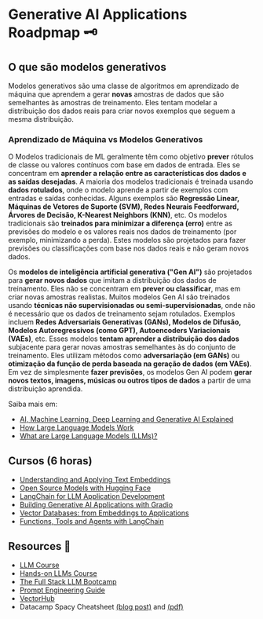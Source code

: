 # Generative AI Applications Roadpmap 🗝️
## O que são modelos generativos
Modelos generativos são uma classe de algoritmos em aprendizado de máquina que aprendem a gerar **novas** amostras de dados que são semelhantes às amostras de treinamento. Eles tentam modelar a distribuição dos dados reais para criar novos exemplos que seguem a mesma distribuição.

### Aprendizado de Máquina vs Modelos Generativos

O Modelos tradicionais de ML geralmente têm como objetivo **prever** rótulos de classe ou valores contínuos com base em dados de entrada. Eles se concentram em **aprender a relação entre as características dos dados e as saídas desejadas**. A maioria dos modelos tradicionais é treinada usando **dados rotulados**, onde o modelo aprende a partir de exemplos com entradas e saídas conhecidas. Alguns exemplos são **Regressão Linear, Máquinas de Vetores de Suporte (SVM), Redes Neurais Feedforward, Árvores de Decisão, K-Nearest Neighbors (KNN)**, etc. Os modelos tradicionais são **treinados para minimizar a diferença (erro)** entre as previsões do modelo e os valores reais nos dados de treinamento (por exemplo, minimizando a perda). Estes modelos são projetados para fazer previsões ou classificações com base nos dados reais e não geram novos dados.

Os **modelos de inteligência artificial generativa ("Gen AI")** são projetados para **gerar novos dados** que imitam a distribuição dos dados de treinamento. Eles não se concentram em **prever ou classificar**, mas em criar novas amostras realistas. Muitos modelos Gen AI são treinados usando **técnicas não supervisionadas ou semi-supervisionadas**, onde não é necessário que os dados de treinamento sejam rotulados. Exemplos incluem **Redes Adversariais Generativas (GANs), Modelos de Difusão, Modelos Autoregressivos (como GPT), Autoencoders Variacionais (VAEs)**, etc. Esses modelos **tentam aprender a distribuição dos dados** subjacente para gerar novas amostras semelhantes às do conjunto de treinamento. Eles utilizam métodos como **adversariação (em GANs)** ou **otimização da função de perda baseada na geração de dados (em VAEs)**. Em vez de simplesmente **fazer previsões**, os modelos Gen AI podem **gerar novos textos, imagens, músicas ou outros tipos de dados** a partir de uma distribuição aprendida.

Saiba mais em:
- [AI, Machine Learning, Deep Learning and Generative AI Explained](https://www.youtube.com/watch?v=qYNweeDHiyU)
- [How Large Language Models Work](https://www.youtube.com/watch?v=5sLYAQS9sWQ)
- [What are Large Language Models (LLMs)?](https://www.youtube.com/watch?v=iR2O2GPbB0E&t=1s&pp=ygULd2hhdCBpcyBsbG0%3D)

## Cursos (6 horas)
- [Understanding and Applying Text Embeddings](https://www.deeplearning.ai/short-courses/google-cloud-vertex-ai/)
- [Open Source Models with Hugging Face](https://www.deeplearning.ai/short-courses/open-source-models-hugging-face/)
- [LangChain for LLM Application Development](https://www.deeplearning.ai/short-courses/langchain-for-llm-application-development/)
- [Building Generative AI Applications with Gradio](https://www.deeplearning.ai/short-courses/building-generative-ai-applications-with-gradio/)
- [Vector Databases: from Embeddings to Applications](https://www.deeplearning.ai/short-courses/vector-databases-embeddings-applications/)
- [Functions, Tools and Agents with LangChain](https://www.deeplearning.ai/short-courses/functions-tools-agents-langchain/)

## Resources 🧰
- [LLM Course](https://github.com/mlabonne/llm-course)
- [Hands-on LLMs Course](https://github.com/iusztinpaul/hands-on-llms?tab=readme-ov-file#hands-on-llms-course-)
- [The Full Stack LLM Bootcamp](https://fullstackdeeplearning.com/)
- [Prompt Engineering Guide](https://www.promptingguide.ai/)
- [VectorHub](https://hub.superlinked.com/)
- Datacamp Spacy Cheatsheet [(blog post)](https://www.datacamp.com/cheat-sheet/spacy-cheat-sheet-advanced-nlp-in-python) and [(pdf)](spacy_cheatsheet.pdf)
